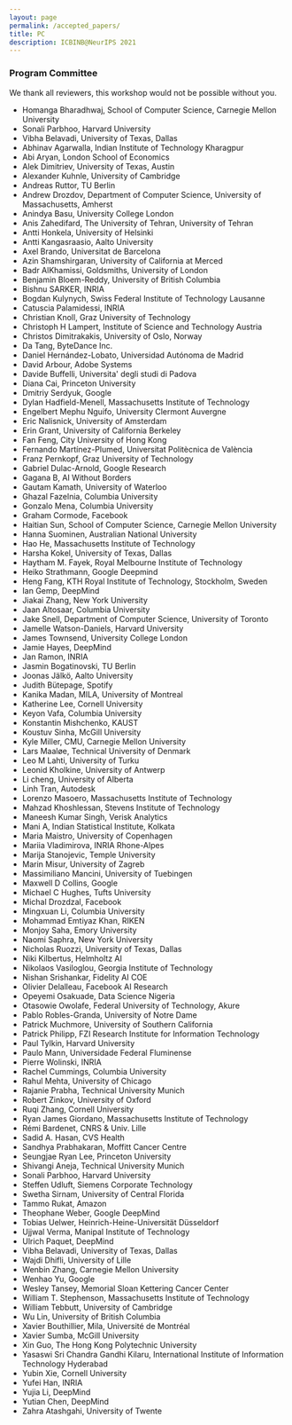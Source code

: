 ```yaml
---
layout: page
permalink: /accepted_papers/
title: PC
description: ICBINB@NeurIPS 2021
---
```


### Program Committee

We thank all reviewers, this workshop would not be possible without you.

* Homanga Bharadhwaj, School of Computer Science,  Carnegie Mellon University
* Sonali Parbhoo, Harvard University
* Vibha Belavadi, University of Texas,  Dallas
* Abhinav Agarwalla, Indian Institute of Technology Kharagpur
* Abi Aryan, London School of Economics
* Alek Dimitriev, University of Texas,  Austin
* Alexander Kuhnle, University of Cambridge
* Andreas Ruttor, TU Berlin
* Andrew Drozdov, Department of Computer Science,  University of Massachusetts,  Amherst
* Anindya Basu, University College London
* Anis Zahedifard, The University of Tehran,  University of Tehran
* Antti Honkela, University of Helsinki
* Antti Kangasraasio, Aalto University
* Axel Brando, Universitat de Barcelona
* Azin Shamshirgaran, University of California at Merced
* Badr AlKhamissi, Goldsmiths,  University of London
* Benjamin Bloem-Reddy, University of British Columbia
* Bishnu SARKER, INRIA
* Bogdan Kulynych, Swiss Federal Institute of Technology Lausanne
* Catuscia Palamidessi, INRIA
* Christian Knoll, Graz University of Technology
* Christoph H Lampert, Institute of Science and Technology Austria
* Christos Dimitrakakis, University of Oslo,  Norway
* Da Tang, ByteDance Inc.
* Daniel Hernández-Lobato, Universidad Autónoma de Madrid
* David Arbour, Adobe Systems
* Davide Buffelli, Universita' degli studi di Padova
* Diana Cai, Princeton University
* Dmitriy Serdyuk, Google
* Dylan Hadfield-Menell, Massachusetts Institute of Technology
* Engelbert Mephu Nguifo, University Clermont Auvergne
* Eric Nalisnick, University of Amsterdam
* Erin Grant, University of California Berkeley
* Fan Feng, City University of Hong Kong
* Fernando Martínez-Plumed, Universitat Politècnica de València
* Franz Pernkopf, Graz University of Technology
* Gabriel Dulac-Arnold, Google Research
* Gagana B, AI Without Borders
* Gautam Kamath, University of Waterloo
* Ghazal Fazelnia, Columbia University
* Gonzalo Mena, Columbia University
* Graham Cormode, Facebook
* Haitian Sun, School of Computer Science,  Carnegie Mellon University
* Hanna Suominen, Australian National University
* Hao He, Massachusetts Institute of Technology
* Harsha Kokel, University of Texas,  Dallas
* Haytham M. Fayek, Royal Melbourne Institute of Technology
* Heiko Strathmann, Google Deepmind
* Heng Fang, KTH Royal Institute of Technology,  Stockholm,  Sweden
* Ian Gemp, DeepMind
* Jiakai Zhang, New York University
* Jaan Altosaar, Columbia University
* Jake Snell, Department of Computer Science,  University of Toronto
* Jamelle Watson-Daniels, Harvard University
* James Townsend, University College London
* Jamie Hayes, DeepMind
* Jan Ramon, INRIA
* Jasmin Bogatinovski, TU Berlin
* Joonas Jälkö, Aalto University
* Judith Bütepage, Spotify
* Kanika Madan, MILA,  University of Montreal
* Katherine Lee, Cornell University
* Keyon Vafa, Columbia University
* Konstantin Mishchenko, KAUST
* Koustuv Sinha, McGill University
* Kyle Miller, CMU,  Carnegie Mellon University
* Lars Maaløe, Technical University of Denmark
* Leo M Lahti, University of Turku
* Leonid Kholkine, University of Antwerp
* Li cheng, University of Alberta
* Linh Tran, Autodesk
* Lorenzo Masoero, Massachusetts Institute of Technology
* Mahzad Khoshlessan, Stevens Institute of Technology
* Maneesh Kumar Singh, Verisk Analytics
* Mani A, Indian Statistical Institute,  Kolkata
* Maria Maistro, University of Copenhagen
* Mariia Vladimirova, INRIA Rhone-Alpes
* Marija Stanojevic, Temple University
* Marin Misur, University of Zagreb
* Massimiliano Mancini, University of Tuebingen
* Maxwell D Collins, Google
* Michael C Hughes, Tufts University
* Michal Drozdzal, Facebook
* Mingxuan Li, Columbia University
* Mohammad Emtiyaz Khan, RIKEN
* Monjoy Saha, Emory University
* Naomi Saphra, New York University
* Nicholas Ruozzi, University of Texas,  Dallas
* Niki Kilbertus, Helmholtz AI
* Nikolaos Vasiloglou, Georgia Institute of Technology
* Nishan Srishankar, Fidelity AI COE
* Olivier Delalleau, Facebook AI Research
* Opeyemi Osakuade, Data Science Nigeria
* Otasowie Owolafe, Federal University of Technology,  Akure
* Pablo Robles-Granda, University of Notre Dame
* Patrick Muchmore, University of Southern California
* Patrick Philipp, FZI Research Institute for Information Technology
* Paul Tylkin, Harvard University
* Paulo Mann, Universidade Federal Fluminense
* Pierre Wolinski, INRIA
* Rachel Cummings, Columbia University
* Rahul Mehta, University of Chicago
* Rajanie Prabha, Technical University Munich
* Robert Zinkov, University of Oxford
* Ruqi Zhang, Cornell University
* Ryan James Giordano, Massachusetts Institute of Technology
* Rémi Bardenet, CNRS & Univ. Lille
* Sadid A. Hasan, CVS Health
* Sandhya Prabhakaran, Moffitt Cancer Centre
* Seungjae Ryan Lee, Princeton University
* Shivangi Aneja, Technical University Munich
* Sonali Parbhoo, Harvard University
* Steffen Udluft, Siemens Corporate Technology
* Swetha Sirnam, University of Central Florida
* Tammo Rukat, Amazon
* Theophane Weber, Google DeepMind
* Tobias Uelwer, Heinrich-Heine-Universität Düsseldorf
* Ujjwal Verma, Manipal Institute of Technology
* Ulrich Paquet, DeepMind
* Vibha Belavadi, University of Texas,  Dallas
* Wajdi Dhifli, University of Lille
* Wenbin Zhang, Carnegie Mellon University
* Wenhao Yu, Google
* Wesley Tansey, Memorial Sloan Kettering Cancer Center
* William T. Stephenson, Massachusetts Institute of Technology
* William Tebbutt, University of Cambridge
* Wu Lin, University of British Columbia
* Xavier Bouthillier, Mila,  Université de Montréal
* Xavier Sumba, McGill University
* Xin Guo, The Hong Kong Polytechnic University
* Yasaswi Sri Chandra Gandhi Kilaru, International Institute of Information Technology Hyderabad
* Yubin Xie, Cornell University
* Yufei Han, INRIA
* Yujia Li, DeepMind
* Yutian Chen, DeepMind
* Zahra Atashgahi, University of Twente

